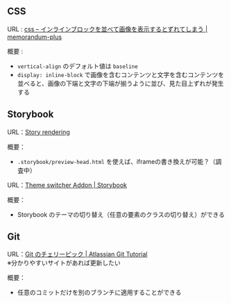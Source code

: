 ## CSS
URL : [css – インラインブロックを並べて画像を表示するとずれてしまう | memorandum-plus](http://memorandum-plus.com/2018/04/04/css-%E3%82%A4%E3%83%B3%E3%83%A9%E3%82%A4%E3%83%B3%E3%83%96%E3%83%AD%E3%83%83%E3%82%AF%E3%82%92%E4%B8%A6%E3%81%B9%E3%81%A6%E7%94%BB%E5%83%8F%E3%82%92%E8%A1%A8%E7%A4%BA%E3%81%99%E3%82%8B%E3%81%A8/)

概要 : 
- `vertical-align` のデフォルト値は `baseline`
- `display: inline-block` で画像を含むコンテンツと文字を含むコンテンツを並べると、画像の下端と文字の下端が揃うように並び、見た目上ずれが発生する

## Storybook
URL：[Story rendering](https://storybook.js.org/docs/react/configure/story-rendering#adding-to-head/)

概要：
- `.storybook/preview-head.html` を使えば、iframeの書き換えが可能？（調査中）

URL：[Theme switcher Addon | Storybook](https://storybook.js.org/addons/storybook-addon-themes)

概要：
- Storybook のテーマの切り替え（任意の要素のクラスの切り替え）ができる

## Git
URL：[Git のチェリーピック | Atlassian Git Tutorial](https://www.atlassian.com/ja/git/tutorials/cherry-pick)  
※分かりやすいサイトがあれば更新したい

概要：

- 任意のコミットだけを別のブランチに適用することができる